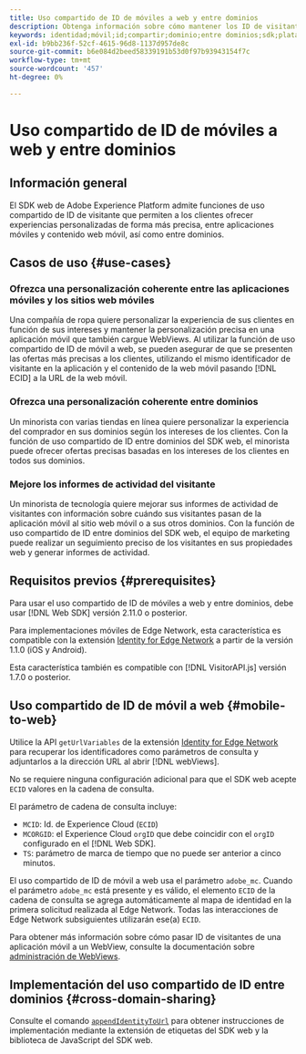 ```yaml
---
title: Uso compartido de ID de móviles a web y entre dominios
description: Obtenga información sobre cómo mantener los ID de visitante de propiedades móviles a web y entre dominios
keywords: identidad;móvil;id;compartir;dominio;entre dominios;sdk;plataforma;
exl-id: b9bb236f-52cf-4615-96d8-1137d957de8c
source-git-commit: b6e084d2beed58339191b53d0f97b93943154f7c
workflow-type: tm+mt
source-wordcount: '457'
ht-degree: 0%

---
```


# Uso compartido de ID de móviles a web y entre dominios

## Información general

El SDK web de Adobe Experience Platform admite funciones de uso compartido de ID de visitante que permiten a los clientes ofrecer experiencias personalizadas de forma más precisa, entre aplicaciones móviles y contenido web móvil, así como entre dominios.

## Casos de uso {#use-cases}

### Ofrezca una personalización coherente entre las aplicaciones móviles y los sitios web móviles

Una compañía de ropa quiere personalizar la experiencia de sus clientes en función de sus intereses y mantener la personalización precisa en una aplicación móvil que también cargue WebViews. Al utilizar la función de uso compartido de ID de móvil a web, se pueden asegurar de que se presenten las ofertas más precisas a los clientes, utilizando el mismo identificador de visitante en la aplicación y el contenido de la web móvil pasando [!DNL ECID] a la URL de la web móvil.

### Ofrezca una personalización coherente entre dominios

Un minorista con varias tiendas en línea quiere personalizar la experiencia del comprador en sus dominios según los intereses de los clientes. Con la función de uso compartido de ID entre dominios del SDK web, el minorista puede ofrecer ofertas precisas basadas en los intereses de los clientes en todos sus dominios.

### Mejore los informes de actividad del visitante

Un minorista de tecnología quiere mejorar sus informes de actividad de visitantes con información sobre cuándo sus visitantes pasan de la aplicación móvil al sitio web móvil o a sus otros dominios. Con la función de uso compartido de ID entre dominios del SDK web, el equipo de marketing puede realizar un seguimiento preciso de los visitantes en sus propiedades web y generar informes de actividad.

## Requisitos previos {#prerequisites}

Para usar el uso compartido de ID de móviles a web y entre dominios, debe usar [!DNL Web SDK] versión 2.11.0 o posterior.

Para implementaciones móviles de Edge Network, esta característica es compatible con la extensión [Identity for Edge Network](https://developer.adobe.com/client-sdks/documentation/identity-for-edge-network/) a partir de la versión 1.1.0 (iOS y Android).

Esta característica también es compatible con [!DNL VisitorAPI.js] versión 1.7.0 o posterior.

## Uso compartido de ID de móvil a web {#mobile-to-web}

Utilice la API `getUrlVariables` de la extensión [Identity for Edge Network](https://developer.adobe.com/client-sdks/documentation/identity-for-edge-network/api-reference/#geturlvariables) para recuperar los identificadores como parámetros de consulta y adjuntarlos a la dirección URL al abrir [!DNL webViews].

No se requiere ninguna configuración adicional para que el SDK web acepte `ECID` valores en la cadena de consulta.

El parámetro de cadena de consulta incluye:

* `MCID`: Id. de Experience Cloud (`ECID`)
* `MCORGID`: el Experience Cloud `orgID` que debe coincidir con el `orgID` configurado en el [!DNL Web SDK].
* `TS`: parámetro de marca de tiempo que no puede ser anterior a cinco minutos.


El uso compartido de ID de móvil a web usa el parámetro `adobe_mc`. Cuando el parámetro `adobe_mc` está presente y es válido, el elemento `ECID` de la cadena de consulta se agrega automáticamente al mapa de identidad en la primera solicitud realizada al Edge Network. Todas las interacciones de Edge Network subsiguientes utilizarán ese(a) `ECID`.

Para obtener más información sobre cómo pasar ID de visitantes de una aplicación móvil a un WebView, consulte la documentación sobre [administración de WebViews](https://experienceleague.adobe.com/docs/platform-learn/implement-mobile-sdk/app-implementation/web-views.html?lang=es#implementation).

## Implementación del uso compartido de ID entre dominios {#cross-domain-sharing}

Consulte el comando [`appendIdentityToUrl`](../commands/appendidentitytourl.md) para obtener instrucciones de implementación mediante la extensión de etiquetas del SDK web y la biblioteca de JavaScript del SDK web.
